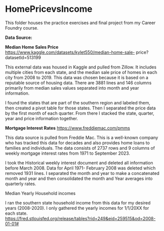 # HomePricevsIncome
This folder houses the practice exercises and final project from my Career Foundry course. 

**Data Source:**

**Median Home Sales Price**
https://www.kaggle.com/datasets/kylet550/median-home-sale- price?datasetId=513199

This external data was housed in Kaggle and pulled from Zillow. It includes multiple cities from each state, and the median sale price of homes in each city from 2008 to 2019. This data was chosen because it is based on a reputable source of housing data. There are 3881 lines and 146 columns primarily from median sales values separated into month and year information.

I found the states that are part of the southern region and labeled them, then created a pivot table for those states. Then I separated the price data by the first month of each quarter.  From there I stacked the state, quarter, year and price information together.


**Mortgage Interest Rates**
https://www.freddiemac.com/pmms

This data source is pulled from Freddie Mac. This is a well-known company who has tracked this data for decades and also provides home loans to families and individuals. The data consists of 2737 rows and 9 columns of weekly mortgage interest rates from 1971 to September 2023.

I took the Historical weekly interest document and deleted all information before March 2008. Data for April 1971- February 2008 was deleted which removed 1931 lines. I separated the month and year to make a concatenated month and year and then consolidated the month and Year averages into quarterly rates.

Median Yearly Household incomes 

I ran the southern state household income from this data for my desired years (2008-2020). I only gathered the yearly incomes for 1/1/20XX for each state.  
https://fred.stlouisfed.org/release/tables?rid=249&eid=259515&od=2008-01-01#  
